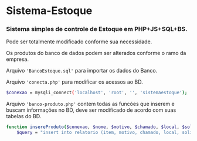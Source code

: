 # Sistema-Estoque

### Sistema simples de controle de Estoque em PHP+JS+SQL+BS. 

Pode ser totalmente modificado conforme sua necessidade.

Os produtos do banco de dados podem ser alterados conforme o ramo da empresa.

Arquivo `'BancoEstoque.sql'` para importar os dados do Banco.

Arquivo `'conecta.php'` para modificar os acessos ao BD.

```bash
$conexao = mysqli_connect('localhost', 'root', '', 'sistemaestoque');
```

Arquivo `'banco-produto.php'` contem todas as funcões que inserem e buscam informações no BD, deve ser modificado de acordo com suas tabelas do BD.
```bash
function insereProduto($conexao, $nome, $motivo, $chamado, $local, $solicitante, $tecnico, $data, $quantidader) {
    $query = "insert into relatorio (item, motivo, chamado, local, solicitante, tecnico, dataregistro, quantidade)
```

